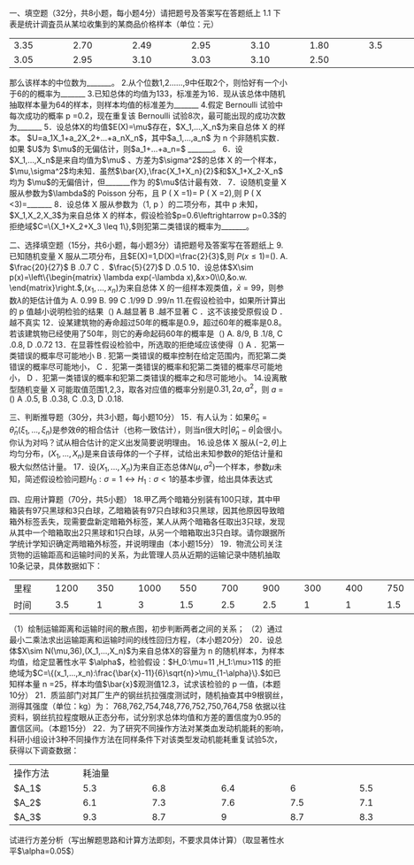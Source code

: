 一、填空题（32分，共8小题，每小题4分）请把题号及答案写在答题纸上
 1.1 下表是统计调査员从某垃收集到的某商品价格样本（单位：元）
 <table data-lake-id="m0V2f" id="m0V2f" margin="true" width-mode="contain" class="lake-table" style="width: 750px"><colgroup><col width="107"><col width="107"><col width="107"><col width="107"><col width="107"><col width="107"><col width="108"></colgroup><tbody><tr data-lake-id="u9e95c4f8" id="u9e95c4f8"><td data-lake-id="u346858ce" id="u346858ce">3.35
 </td><td data-lake-id="u3a5bfa01" id="u3a5bfa01">2.70
 </td><td data-lake-id="uc12267d1" id="uc12267d1">2.49
 </td><td data-lake-id="ub185a37f" id="ub185a37f">2.95
 </td><td data-lake-id="u1232a918" id="u1232a918">3.10
 </td><td data-lake-id="ua9d66fa2" id="ua9d66fa2">1.80
 </td><td data-lake-id="u50899b2d" id="u50899b2d">3.5
 </td></tr><tr data-lake-id="u53c3cd76" id="u53c3cd76"><td data-lake-id="u91b2ccdd" id="u91b2ccdd">3.05
 </td><td data-lake-id="u56dc772e" id="u56dc772e">2.95
 </td><td data-lake-id="ufdaab21d" id="ufdaab21d">3.10
 </td><td data-lake-id="udac53d0d" id="udac53d0d">3.03
 </td><td data-lake-id="u593b21c0" id="u593b21c0">3.10
 </td><td data-lake-id="ub6253ad7" id="ub6253ad7">2.50
 </td><td data-lake-id="ucca91a8b" id="ucca91a8b"></td></tr></tbody></table>那么该样本的中位数为_______。
 2.从个位数1,2……,9中任取2个，则恰好有一个小于6的的概率为_______
 3.已知总体的均值为133，标准差为16．现从该总体中随机抽取样本量为64的样本，则样本均值的标准差为_______
 4.假定 Bernoulli 试验中每次成功的概率 p =0.2，现在重复该 BernoulIi 试验8次，最可能出现的成功次数为_______
 5．设总体X的均值$E(X)=\mu$存在，$X_1,...,X_n$为来自总体 X 的样本。 $U=a_1X_1+a_2X_2+...+a_nX_n$，其中$a_1,...,a_n$ 为 n 个非随机实数．如果 $U$为 $\mu$的无偏估计，则$a_1+...+a_n=$ _______。
 6．设$X_1,...,X_n$是来自均值为$\mu$ 、方差为$\sigma^2$的总体 X 的一个样本， $\mu,\sigma^2$均未知．虽然$\bar{X},\frac{X_1+X_n}{2}$和$X_1+X_2-X_n$ 均为  $\mu$的无偏倍计，但_______作为 的$\mu$估计最有效．
 7．设随机变量 X 服从参数为$\lambda$的 Poisson 分布，且 P ( X =1)= P ( X =2),则 P ( X &lt;3)=_______
 8．设总体 X 服从参数为（1, p ）的二项分布，其中 p 未知，$X_1,X_2,X_3$为来自总体 X 的样本，假设检验$p=0.6\leftrightarrow p=0.3$的拒绝域$C=\{X_1+X_2+X_3 \leq 1\},$则犯第二类错误的概率为_______。
 ​

 二、选择填空题（15分，共6小题，每小题3分）请把题号及答案写在答题纸上
  9.已知随机变量 X 服从二项分布，且$E(X)=1,D(X)=\frac{2}{3}$,则 $P(x\leq1)=$().
  A. $\frac{20}{27}$ B .0.7   C ．$\frac{5}{27}$     D .0.5
 10．设总体$X\sim p(x)=\left\{\begin{matrix}
 \lambda exp(-\lambda x),&x>0\\0,&o.w.
\end{matrix}\right.$,$(x_1,...,x_n)$为来自总体 X 的一组样本观类值，$\bar{x}=99$，则参数$\lambda$的矩估计值为 
 A. 0.99        B. 99     C .1/99    D .99/n
 11.在假设检验中，如果所计算出的 p 值越小说明检验的结果（)
 A.越显著    B .越不显著    C ．这不该接受原假设    D ．越不真实
 12．设某建筑物的寿命超过50年的概率是0.9，超过60年的概率是0.8。若该建筑物已经使用了50年，则它的寿命起码60年的概率是（)
 A.   8/9,    B .1/8,     C .0.8,      D .0.72
 13．在显蓉性假设检验中，所选取的拒绝域应该使得（)
 A ．犯第一类错误的概率尽可能地小
 B .    犯第一类错误的概率控制在给定范围内，而犯第二类错误的概率尽可能地小，
 C ．犯第一类错误的概率和犯第二类错的概率尽可能地小， 
 D ．犯第一类错误的概率和犯第二类错误的概率之和尽可能地小。
 14.设离散型随机变量 X 可能取值范围1,2,3，取各对应值的概率分别是$0.31,2a,a^2$，则 $a$ =()
  A .0.5,    B .0.38,    C .0.3,     D .0.18.
 ​

 三、判断推导题（30分，共3小题，每小题10分）
 15．有人认为：如果$\hat{\theta}_n=\hat{\theta}_n(\xi_1,...,\xi_n)$是参效$\theta$的相合估计（也称一致估计），则当n很大时$|\hat{\theta}_n-\theta|$会很小。你认为对吗？试从相合估计的定义出发简要说明理由。
 16.设总体 X 服从$(-2,\theta]$上均匀分布，$(X_1,...,X_n)$是来自该母体的一个子样，试给出未知参数$\theta$的矩估计量和极大似然估计量。
 17．设$(X_1,...,X_n)$为来自正态总体$N(\mu,\sigma^2)$一个样本，参数$\mu$未知，简述假设检验问题$H_0:\sigma=1 \leftrightarrow H_1:\sigma<1$的基本步骤，给出具体表达式
 ​

 四、应用计算题（70分，共5小题）
 18.甲乙两个暗箱分别装有100只球，其中甲箱装有97只黑球和3只白球，乙暗箱装有97只白球和3只黑球，因其他原因导致暗箱外标签丢失，现需要盘新定暗箱外标签，某人从两个暗箱各任取出3只球，发现从其中一个暗箱取出2只黑球和1只白球，从另一个暗箱取出3只白球。请你跟据所学统计学知识确定两暗箱外标签，并说明理由（本小题15分）
 19．物流公司关注货物的运输距高和运输时间的关系，为此管理人员从近期的运输记录中随机抽取10条记录，具体数据如下：
 <table data-lake-id="YBEqg" id="YBEqg" margin="true" width-mode="contain" class="lake-table" style="width: 825px"><colgroup><col width="75"><col width="75"><col width="75"><col width="75"><col width="75"><col width="75"><col width="75"><col width="75"><col width="75"><col width="75"><col width="75"></colgroup><tbody><tr data-lake-id="ua30405df" id="ua30405df"><td data-lake-id="u0bac9637" id="u0bac9637">里程
 </td><td data-lake-id="u0959b4da" id="u0959b4da">1200
 </td><td data-lake-id="ufe47e2fb" id="ufe47e2fb">350
 </td><td data-lake-id="uabdd84ff" id="uabdd84ff">1000
 </td><td data-lake-id="u1986b573" id="u1986b573">550
 </td><td data-lake-id="uadefd72a" id="uadefd72a">700
 </td><td data-lake-id="u6bd2edb3" id="u6bd2edb3">900
 </td><td data-lake-id="u5b132391" id="u5b132391">300
 </td><td data-lake-id="u4a215d62" id="u4a215d62">400
 </td><td data-lake-id="u729ab307" id="u729ab307">750
 </td><td data-lake-id="u8f41cd3f" id="u8f41cd3f">850
 </td></tr><tr data-lake-id="u2606a732" id="u2606a732"><td data-lake-id="u0244672d" id="u0244672d">时间
 </td><td data-lake-id="ud899c3e5" id="ud899c3e5">3.5
 </td><td data-lake-id="u87379dd4" id="u87379dd4">1
 </td><td data-lake-id="u38f70489" id="u38f70489">3
 </td><td data-lake-id="u179520b4" id="u179520b4">1.5
 </td><td data-lake-id="u71673b30" id="u71673b30">2.5
 </td><td data-lake-id="u12811e59" id="u12811e59">2.5
 </td><td data-lake-id="u6c13478f" id="u6c13478f">1
 </td><td data-lake-id="uadc41c18" id="uadc41c18">1
 </td><td data-lake-id="u284c81f2" id="u284c81f2">1.5
 </td><td data-lake-id="uaf8c4307" id="uaf8c4307">2
 </td></tr></tbody></table>（1）绘制运输距离和运输时间的散点图，初步判断两者之间的关系；
 （2）通过最小二乘法求出运输距离和运输时间的线性回归方程，（本小题20分）
 20．设总体$X\sim N(\mu,36),(X_1,...,X_n)$为来自总体X的容量为 n 的随机样本，为样本均值，给定显著性水平 $\alpha$，检验假设：
 ​$H_0:\mu=11 ,H_1:\mu>11$
 的拒绝域为$C=\{(x_1,...,x_n):\frac{\bar{x}-11}{6}\sqrt{n}>\mu_{1-\alpha}\}.$如已知样本量 n =25，样本均值$\bar{x}$观测值12.3，试求该检验的 p 一值，(本题10分）
 21．质监部门对其厂生产的钢丝抗拉强度测试时，随机抽查其中9根钢丝，测得其强度（单位：kg）为：
            768,762,754,748,776,752,750,764,758
 依据以往资料，钢丝抗拉程度眼从正态分布，试分别求总体均值和方差的置信度为0.95的置信区间。（本题15分）
 22．为了研究不同操作方法对某类血发动机能耗的影响，科研小组设计3种不同操作方法在同样条件下对该类型发动机能耗重复试验5次，获得以下调查数据：
 <table data-lake-id="ZBC4D" id="ZBC4D" margin="true" width-mode="contain" class="lake-table" style="width: 750px"><colgroup><col width="125"><col width="125"><col width="125"><col width="125"><col width="125"><col width="125"></colgroup><tbody><tr data-lake-id="u3abc4444" id="u3abc4444"><td data-lake-id="u12217435" id="u12217435">操作方法
 </td><td data-lake-id="u936c7780" id="u936c7780" colSpan="5">耗油量
 </td></tr><tr data-lake-id="u552309db" id="u552309db"><td data-lake-id="u07c7e48a" id="u07c7e48a">$A_1$
 </td><td data-lake-id="u6f018dfd" id="u6f018dfd">5.3
 </td><td data-lake-id="u2844bd09" id="u2844bd09">6.8
 </td><td data-lake-id="u6079c97c" id="u6079c97c">6.4
 </td><td data-lake-id="u00ae546d" id="u00ae546d">6
 </td><td data-lake-id="u6ea5ea0b" id="u6ea5ea0b">5.5
 </td></tr><tr data-lake-id="u9f8691f6" id="u9f8691f6"><td data-lake-id="uef3df5be" id="uef3df5be">$A_2$
 </td><td data-lake-id="u3876fc77" id="u3876fc77">6.1
 </td><td data-lake-id="ue7d5bc70" id="ue7d5bc70">7.3
 </td><td data-lake-id="u3a4316ff" id="u3a4316ff">7.6
 </td><td data-lake-id="u4c6fddb9" id="u4c6fddb9">7.5
 </td><td data-lake-id="uabdf02ad" id="uabdf02ad">7.1
 </td></tr><tr data-lake-id="ub1a0d559" id="ub1a0d559"><td data-lake-id="u1e13c48e" id="u1e13c48e">$A_3$
 </td><td data-lake-id="u7cf5fd08" id="u7cf5fd08">9.3
 </td><td data-lake-id="ud48599ff" id="ud48599ff">8.7
 </td><td data-lake-id="uc526b26e" id="uc526b26e">9
 </td><td data-lake-id="uc760cf4d" id="uc760cf4d">8.7
 </td><td data-lake-id="ua400f9f7" id="ua400f9f7">8.3
 </td></tr></tbody></table>试进行方差分析（写出解题思路和计算方法即刻，不要求具体计算）（取显著性水平$\alpha=0.05$）
 